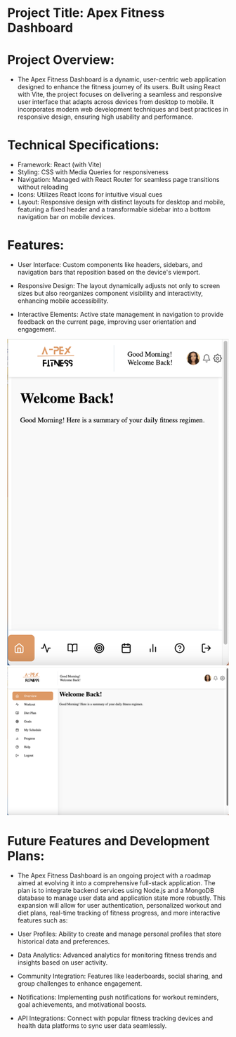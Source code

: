 # Project Title: Apex Fitness Dashboard

# Project Overview:
- The Apex Fitness Dashboard is a dynamic, user-centric web application designed to enhance the fitness journey of its users. Built using React with Vite, the project focuses on delivering a seamless and responsive user interface that adapts across devices from desktop to mobile. It incorporates modern web development techniques and best practices in responsive design, ensuring high usability and performance.

# Technical Specifications:

- Framework: React (with Vite)
- Styling: CSS with Media Queries for responsiveness
- Navigation: Managed with React Router for seamless page transitions without reloading
- Icons: Utilizes React Icons for intuitive visual cues
- Layout: Responsive design with distinct layouts for desktop and mobile, featuring a fixed header and a transformable sidebar into a bottom navigation bar on mobile devices.

# Features:

- User Interface: Custom components like headers, sidebars, and navigation bars that reposition based on the device's viewport.

- Responsive Design: The layout dynamically adjusts not only to screen sizes but also reorganizes component visibility and interactivity, enhancing mobile accessibility.

- Interactive Elements: Active state management in navigation to provide feedback on the current page, improving user orientation and engagement.

![Screenshot of the To-Do App](src/assets/Screenshot%202024-08-13%20at%206.21.22%20pm.png)
![Screenshot of the To-Do App](src/assets/Screenshot%202024-08-13%20at%206.21.37%20pm.png)


# Future Features and Development Plans:
- The Apex Fitness Dashboard is an ongoing project with a roadmap aimed at evolving it into a comprehensive full-stack application. The plan is to integrate backend services using Node.js and a MongoDB database to manage user data and application state more robustly. This expansion will allow for user authentication, personalized workout and diet plans, real-time tracking of fitness progress, and more interactive features such as:

- User Profiles: Ability to create and manage personal profiles that store historical data and preferences.

- Data Analytics: Advanced analytics for monitoring fitness trends and insights based on user activity.

- Community Integration: Features like leaderboards, social sharing, and group challenges to enhance engagement.

- Notifications: Implementing push notifications for workout reminders, goal achievements, and motivational boosts.

- API Integrations: Connect with popular fitness tracking devices and health data platforms to sync user data seamlessly.
